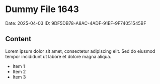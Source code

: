 # Dummy File 1643

Date: 2025-04-03
ID: 9DF5DB78-A8AC-4ADF-91EF-9F74051545BF

## Content

Lorem ipsum dolor sit amet, consectetur adipiscing elit.
Sed do eiusmod tempor incididunt ut labore et dolore magna aliqua.

* Item 1
* Item 2
* Item 3

